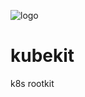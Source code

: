 ![logo](https://png.pngtree.com/png-clipart/20230808/original/pngtree-argonaut-within-shellvintage-illustration-argonaut-drawing-engraving-vector-picture-image_10157795.png)

# kubekit

k8s rootkit
